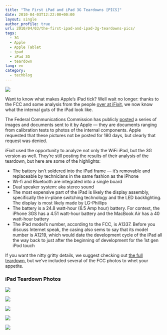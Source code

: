 ```yaml
---
title: "The First iPad and iPad 3G Teardowns [PICS]"
date: 2010-04-03T12:22:00+00:00
layout: single
author_profile: true
url: 2010/04/03/the-first-ipad-and-ipad-3g-teardowns-pics/
tags:
  - 3G
  - Apple
  - Apple Tablet
  - ipad
  - iPad 3G
  - teardown
lang: en
category: 
  - techblog
---
```

[![](http://1.bp.blogspot.com/_vaUVXcmC3OI/S7crPYMqgJI/AAAAAAAABck/6euwnPA9Hsg/s1600/ipad-260.jpg)](http://1.bp.blogspot.com/_vaUVXcmC3OI/S7crPYMqgJI/AAAAAAAABck/6euwnPA9Hsg/s1600-h/ipad-260.jpg)

Want to know what makes Apple’s iPad tick? Well wait no longer: thanks to the FCC and some analysis from the people [over at iFixit](http://www.ifixit.com/Teardown/iPad-FCC-Teardown/2197/1), we now know what the internal guts of the iPad look like.

The Federal Communications Commission has publicly [posted](https://fjallfoss.fcc.gov/oetcf/eas/reports/ViewExhibitReport.cfm?mode=Exhibits&RequestTimeout=500&calledFromFrame=N&application_id=258686&fcc_id=%27BCG-E2381A%27) a series of images and documents sent to it by Apple — they are documents ranging from calibration tests to photos of the internal components. Apple requested that these pictures not be posted for 180 days, but clearly that request was denied.

iFixit used the opportunity to analyze not only the WiFi iPad, but the 3G version as well. They’re still posting the results of their analysis of the teardown, but here are some of the highlights:

* The battery isn’t soldered into the iPad frame — it’s removable and replaceable by technicians in the same fashion as the iPhone
* Wi-fi and Bluetooth are integrated into a single board
* Dual speaker system: aka stereo sound
* The most expensive part of the iPad is likely the display assembly, specifically the in-plane switching technology and the LED backlighting. The display is most likely made by LG-Phillips
* The battery is a 24.8 watt-hour (6.5 Amp hour) battery. For context, the iPhone 3GS has a 4.51 watt-hour battery and the MacBook Air has a 40 watt-hour battery
* The iPad model’s number, according to the FCC, is A1337. Before you discuss Internet speak, the casing also sems to say that its model number is A1219, which would date the development cycle of the iPad all the way back to just after the beginning of development for the 1st gen iPod touch

If you want the nitty gritty details, we suggest checking out [the full teardown](http://www.ifixit.com/Teardown/iPad-FCC-Teardown/2197/1), but we’ve included several of the FCC photos to whet your appetite.

### iPad Teardown Photos

[![](http://1.bp.blogspot.com/_vaUVXcmC3OI/S7crN9jyTFI/AAAAAAAABcg/JZtACrvy5y4/s400/ipad-3g.jpg)](http://1.bp.blogspot.com/_vaUVXcmC3OI/S7crN9jyTFI/AAAAAAAABcg/JZtACrvy5y4/s1600-h/ipad-3g.jpg)

[![](http://4.bp.blogspot.com/_vaUVXcmC3OI/S7crSybJY0I/AAAAAAAABco/9_s2Nw20ayU/s400/ipad-battery.jpg)](http://4.bp.blogspot.com/_vaUVXcmC3OI/S7crSybJY0I/AAAAAAAABco/9_s2Nw20ayU/s1600-h/ipad-battery.jpg)

[![](http://3.bp.blogspot.com/_vaUVXcmC3OI/S7crUkmT3NI/AAAAAAAABcs/1j7sIgaIyqw/s400/ipad-led.jpg)](http://3.bp.blogspot.com/_vaUVXcmC3OI/S7crUkmT3NI/AAAAAAAABcs/1j7sIgaIyqw/s1600-h/ipad-led.jpg)

[![](http://4.bp.blogspot.com/_vaUVXcmC3OI/S7crV9rzh0I/AAAAAAAABcw/-vsNqN21PHY/s400/ipad-power.jpg)](http://4.bp.blogspot.com/_vaUVXcmC3OI/S7crV9rzh0I/AAAAAAAABcw/-vsNqN21PHY/s1600-h/ipad-power.jpg)

[![](http://4.bp.blogspot.com/_vaUVXcmC3OI/S7crXq4toWI/AAAAAAAABc0/dKfejTxp_WE/s400/ipad-sound.jpg)](http://4.bp.blogspot.com/_vaUVXcmC3OI/S7crXq4toWI/AAAAAAAABc0/dKfejTxp_WE/s1600-h/ipad-sound.jpg)